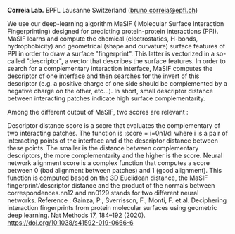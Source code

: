 **Correia Lab.** EPFL Lausanne Switzerland (bruno.correia@epfl.ch)

We use our deep-learning algorithm MaSIF ( Molecular Surface Interaction Fingerprinting) designed for predicting protein-protein interactions (PPI). MaSIF learns and compute the chemical (electrostatics, H-bonds, hydrophobicity) and geometrical (shape and curvature) surface features of PPI in order to draw a surface "fingerprint". This latter is vectorized in a so-called "descriptor", a vector that describes the surface features.
In order to search for a complementary interaction interface, MaSIF computes the descriptor of one interface and then searches for the invert of this descriptor (e.g. a positive charge of one side should be complemented by a negative charge on the other, etc...).  In short, small descriptor distance between interacting patches indicate high surface complementarity.

Among the different output of MaSIF, two scores are relevant :

Descriptor distance score is a score that evaluates the complementary of two interacting patches. The function is :score = i=0n1/di where i is a pair of interacting points of the interface and d the descriptor distance between these points. The smaller is the distance between complementary descriptors, the more complementarity and the higher is the score.
Neural network alignment score is a complex function that computes a score between 0 (bad alignment between patches) and 1 (good alignment). This function is computed based on the 3D Euclidean distance, the MaSIF fingerprint/descriptor distance and the product of the normals between correspondences.nn12 and nn0129 stands for two different neural networks.
Reference : Gainza, P., Sverrisson, F., Monti, F. et al. Deciphering interaction fingerprints from protein molecular surfaces using geometric deep learning. Nat Methods 17, 184–192 (2020). https://doi.org/10.1038/s41592-019-0666-6
